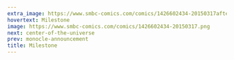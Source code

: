 ```yaml
---
extra_image: https://www.smbc-comics.com/comics/1426602434-20150317after.png
hovertext: Milestone
image: https://www.smbc-comics.com/comics/1426602434-20150317.png
next: center-of-the-universe
prev: monocle-announcement
title: Milestone
---
```

